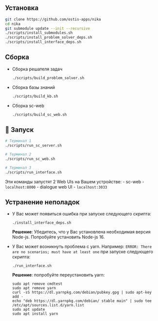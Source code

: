 ## Установка

```sh
git clone https://github.com/ostis-apps/nika
cd nika
git submodule update --init --recursive
./scripts/install_submodules.sh
./scripts/install_problem_solver_deps.sh
./scripts/install_interface_deps.sh
```

## Сборка

- Сборка решателя задач
  ```sh
  ./scripts/build_problem_solver.sh
  ```

- Сборка базы знаний
  ```sh
  ./scripts/build_kb.sh
  ```

- Сборка sc-web
  ```sh
  ./scripts/build_sc_web.sh
  ```

## 🚀 Запуск
  ```sh
  # Терминал 1
  ./scripts/run_sc_server.sh
  
  # Терминал 2
  ./scripts/run_sc_web.sh
  
  # Терминал 3
  ./scripts/run_interface.sh
  ```
  Эти команды запустят 2 Web UIs на Вашем устройстве:
    - sc-web - `localhost:8000`
    - dialogue web UI - `localhost:3033`

## Устранение неполадок
  - У Вас может появиться ошибка при запуске следующего скрипта:
    ```
    ./install_interface_deps.sh
    ```
    **Решение**: Убедитесь, что у Вас установлена необходимая версия Node-js. Попробуйте установить Node-js 16.

  - У Вас может возникнуть проблема с yarn. Например: `ERROR: There are no scenarios; must have at least one` при запуске следующего скрипта:
    ```
    ./run_interface.sh
    ```
    **Решение**: попробуйте переустановить yarn:
      ```
      sudo apt remove cmdtest
      sudo apt remove yarn
      curl -sS https://dl.yarnpkg.com/debian/pubkey.gpg | sudo apt-key add -
      echo "deb https://dl.yarnpkg.com/debian/ stable main" | sudo tee /etc/apt/sources.list.d/yarn.list
      sudo apt update
      sudo apt install yarn
      ```